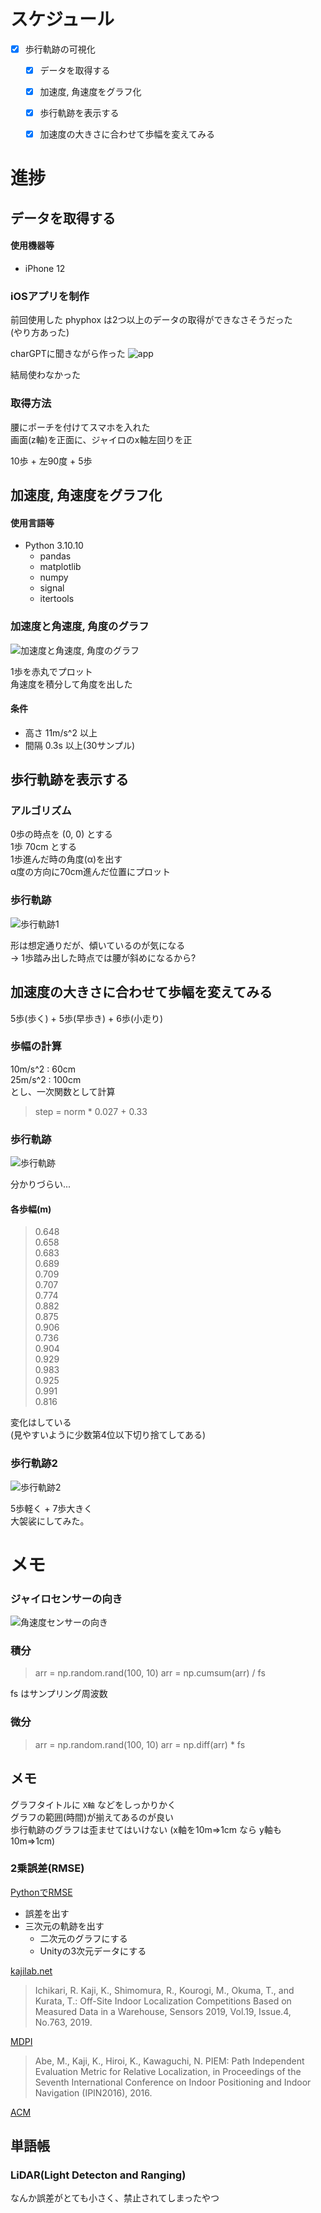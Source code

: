 # スケジュール
- [x] 歩行軌跡の可視化
  - [x] データを取得する
  - [x] 加速度, 角速度をグラフ化
  - [x] 歩行軌跡を表示する
  - [x] 加速度の大きさに合わせて歩幅を変えてみる


# 進捗
## データを取得する
#### 使用機器等
- iPhone 12

### iOSアプリを制作
前回使用した phyphox は2つ以上のデータの取得ができなさそうだった  
(やり方あった)

charGPTに聞きながら作った
![app](./images/app.png)

結局使わなかった

### 取得方法
腰にポーチを付けてスマホを入れた  
画面(z軸)を正面に、ジャイロのx軸左回りを正  

10歩 + 左90度 + 5歩

## 加速度, 角速度をグラフ化
#### 使用言語等
- Python 3.10.10
  - pandas
  - matplotlib
  - numpy
  - signal
  - itertools

### 加速度と角速度, 角度のグラフ
![加速度と角速度, 角度のグラフ](images/output_1.png)

1歩を赤丸でプロット  
角速度を積分して角度を出した  

#### 条件
- 高さ 11m/s^2 以上
- 間隔 0.3s 以上(30サンプル)

## 歩行軌跡を表示する
### アルゴリズム
0歩の時点を (0, 0) とする  
1歩 70cm とする  
1歩進んだ時の角度(α)を出す  
α度の方向に70cm進んだ位置にプロット

### 歩行軌跡
![歩行軌跡1](images/output_2.png)

形は想定通りだが、傾いているのが気になる  
→ 1歩踏み出した時点では腰が斜めになるから?

## 加速度の大きさに合わせて歩幅を変えてみる
5歩(歩く) + 5歩(早歩き) + 6歩(小走り)  

### 歩幅の計算
10m/s^2 : 60cm  
25m/s^2 : 100cm  
とし、一次関数として計算
> step = norm  * 0.027 + 0.33

### 歩行軌跡
![歩行軌跡](images/output_3.png)

分かりづらい...

#### 各歩幅(m)
> 0.648  
> 0.658  
> 0.683  
> 0.689  
> 0.709  
> 0.707  
> 0.774  
> 0.882  
> 0.875  
> 0.906  
> 0.736  
> 0.904  
> 0.929  
> 0.983  
> 0.925  
> 0.991  
> 0.816  

変化はしている  
(見やすいように少数第4位以下切り捨てしてある)

### 歩行軌跡2
![歩行軌跡2](./images/output_4.png)

5歩軽く + 7歩大きく  
大袈裟にしてみた。  

# メモ
### ジャイロセンサーの向き
![角速度センサーの向き](images/ave-rotate.png)

### 積分
> arr = np.random.rand(100, 10)
> arr = np.cumsum(arr) / fs

fs はサンプリング周波数

### 微分
> arr = np.random.rand(100, 10)
> arr = np.diff(arr) * fs


## メモ
グラフタイトルに `X軸` などをしっかりかく  
グラフの範囲(時間)が揃えてあるのが良い  
歩行軌跡のグラフは歪ませてはいけない
(x軸を10m=>1cm なら y軸も10m=>1cm)

### 2乗誤差(RMSE)  
[PythonでRMSE](https://www.delftstack.com/ja/howto/python/rmse-python/)

- 誤差を出す
- 三次元の軌跡を出す
  - 二次元のグラフにする
  - Unityの3次元データにする

[kajilab.net](https://kajilab.net/kaji/)

> Ichikari, R. Kaji, K., Shimomura, R., Kourogi, M., Okuma, T., and Kurata, T.: Off-Site Indoor Localization Competitions Based on Measured Data in a Warehouse, Sensors 2019, Vol.19, Issue.4, No.763, 2019.

[MDPI](https://www.mdpi.com/1424-8220/19/4/763)

> Abe, M., Kaji, K., Hiroi, K., Kawaguchi, N. PIEM: Path Independent Evaluation Metric for Relative Localization, in Proceedings of the Seventh International Conference on Indoor Positioning and Indoor Navigation (IPIN2016), 2016.

[ACM](https://dl.acm.org/doi/abs/10.1145/3341162.3343765)

## 単語帳
### LiDAR(Light Detecton and Ranging)
なんか誤差がとても小さく、禁止されてしまったやつ
